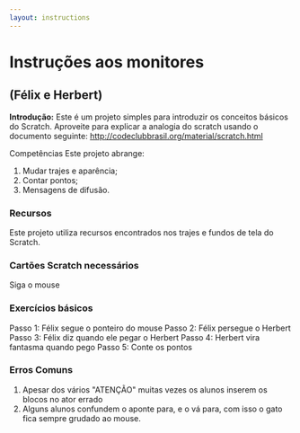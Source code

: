 ```yaml
---
layout: instructions
---
```

# Instruções aos monitores
## (Félix e Herbert)

__Introdução:__
 Este é um projeto simples para introduzir os conceitos básicos do Scratch. Aproveite para explicar a analogia do scratch usando o
 documento seguinte: http://codeclubbrasil.org/material/scratch.html


Competências
Este projeto abrange:
1. Mudar trajes e aparência;
2. Contar pontos;
3. Mensagens de difusão.

### Recursos
Este projeto utiliza recursos encontrados nos trajes e fundos de tela do Scratch.

### Cartões Scratch necessários
Siga o mouse

### Exercícios básicos
Passo 1: Félix segue o ponteiro do mouse
Passo 2: Félix persegue o Herbert
Passo 3: Félix diz quando ele pegar o Herbert
Passo 4: Herbert vira fantasma quando pego 
Passo 5: Conte os pontos

### Erros Comuns
1. Apesar dos vários "ATENÇÃO" muitas vezes os alunos inserem os blocos no ator errado
2. Alguns alunos confundem o aponte para, e o vá para, com isso o gato fica sempre grudado ao mouse.

